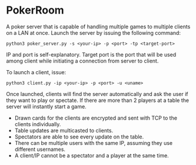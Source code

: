 # PokerRoom

A poker server that is capable of handling multiple games to multiple clients on a LAN at once. Launch the server by issuing the following command:

    python3 poker_server.py -s <your-ip> -p <port> -tp <target-port>
 
IP and port is self-explanatory. Target port is the port that will be used among client while initiating a connection from server to client.

To launch a client, issue:

    python3 client.py -ip <your-ip> -p <port> -u <uname>
  
Once launched, clients will find the server automatically and ask the user if they want to play or spectate. If there are more than 2 players at a table the server will instantly start a game.

* Drawn cards for the clients are encrypted and sent with TCP to the clients individually.
* Table updates are multicasted to clients.
* Spectators are able to see every update on the table.
* There can be multiple users with the same IP, assuming they use different usernames.
* A client/IP cannot be a spectator and a player at the same time.
